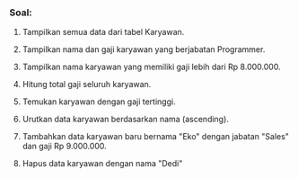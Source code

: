 ### Soal:

1. Tampilkan semua data dari tabel Karyawan.

2. Tampilkan nama dan gaji karyawan yang berjabatan Programmer.

3. Tampilkan nama karyawan yang memiliki gaji lebih dari Rp 8.000.000.

3. Hitung total gaji seluruh karyawan.

4. Temukan karyawan dengan gaji tertinggi.

5. Urutkan data karyawan berdasarkan nama (ascending).

6. Tambahkan data karyawan baru bernama "Eko" dengan jabatan "Sales" dan gaji Rp 9.000.000.

7. Hapus data karyawan dengan nama "Dedi"